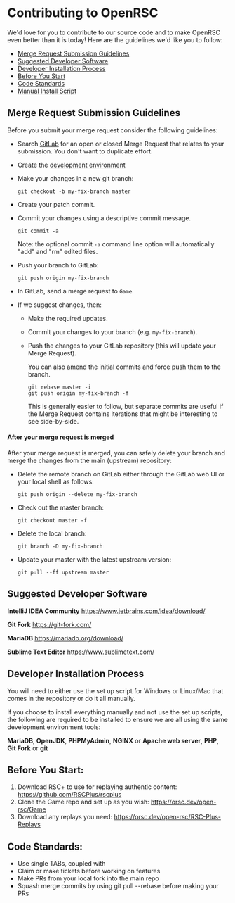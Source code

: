 # Contributing to OpenRSC

We'd love for you to contribute to our source code and to make OpenRSC even better than it is
today! Here are the guidelines we'd like you to follow:

* [Merge Request Submission Guidelines](#submit-pr)
* [Suggested Developer Software](#software)
* [Developer Installation Process](#install)
* [Before You Start](#pre)
* [Code Standards](#standards)
* [Manual Install Script](#manual)

## <a name="submit-pr"></a> Merge Request Submission Guidelines
Before you submit your merge request consider the following guidelines:

* Search [GitLab](https://orsc.dev/open-rsc/Game/merge_requests) for an open or closed Merge Request
  that relates to your submission. You don't want to duplicate effort.
* Create the [development environment](#install)
* Make your changes in a new git branch:

    ```shell
    git checkout -b my-fix-branch master
    ```

* Create your patch commit.
* Commit your changes using a descriptive commit message.

    ```shell
    git commit -a
    ```
  Note: the optional commit `-a` command line option will automatically "add" and "rm" edited files.

* Push your branch to GitLab:

    ```shell
    git push origin my-fix-branch
    ```

* In GitLab, send a merge request to `Game`.


* If we suggest changes, then:

  * Make the required updates.
  * Commit your changes to your branch (e.g. `my-fix-branch`).
  * Push the changes to your GitLab repository (this will update your Merge Request).

    You can also amend the initial commits and force push them to the branch.

    ```shell
    git rebase master -i
    git push origin my-fix-branch -f
    ```

    This is generally easier to follow, but separate commits are useful if the Merge Request contains
    iterations that might be interesting to see side-by-side.

#### After your merge request is merged

After your merge request is merged, you can safely delete your branch and merge the changes
from the main (upstream) repository:

* Delete the remote branch on GitLab either through the GitLab web UI or your local shell as follows:

    ```shell
    git push origin --delete my-fix-branch
    ```

* Check out the master branch:

    ```shell
    git checkout master -f
    ```

* Delete the local branch:

    ```shell
    git branch -D my-fix-branch
    ```

* Update your master with the latest upstream version:

    ```shell
    git pull --ff upstream master
    ```

## <a name="software"></a> Suggested Developer Software

**IntelliJ IDEA Community** https://www.jetbrains.com/idea/download/

**Git Fork** https://git-fork.com/

**MariaDB** https://mariadb.org/download/

**Sublime Text Editor** https://www.sublimetext.com/

## <a name="install"></a> Developer Installation Process

You will need to either use the set up script for Windows or Linux/Mac that comes in the repository or do it all manually.

If you choose to install everything manually and not use the set up scripts, the following are required to be installed to ensure we are all using the same development environment tools:

**MariaDB**, **OpenJDK**, **PHPMyAdmin**, **NGINX** or **Apache web server**, **PHP**, **Git Fork** or **git**

## <a name="pre"></a> Before You Start:

1. Download RSC+ to use for replaying authentic content: https://github.com/RSCPlus/rscplus
2. Clone the Game repo and set up as you wish: https://orsc.dev/open-rsc/Game
3. Download any replays you need: https://orsc.dev/open-rsc/RSC-Plus-Replays

## <a name="standards"></a> Code Standards:

- Use single TABs, coupled with <tabspace>
- Claim or make tickets before working on features
- Make PRs from your local fork into the main repo
- Squash merge commits by using git pull --rebase before making your PRs
